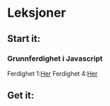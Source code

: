 # Leksjoner

## Start it: ##

### Grunnferdighet i Javascript ###
Ferdighet 1:[Her](https://thorabc.github.io/Ferdighet%201.html)
Ferdighet 4:[Her](https://thorabc.github.io/Leksjoner/Ferdighet%204.html/)


## Get it: ##
